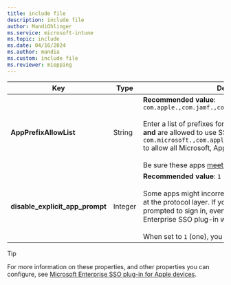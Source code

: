 ```yaml
---
title: include file
description: include file
author: MandiOhlinger
ms.service: microsoft-intune
ms.topic: include
ms.date: 04/16/2024
ms.author: mandia
ms.custom: include file
ms.reviewer: miepping
---
```


<!-- This include file is used in the Apple Enterprise SSO deployment guide docs for generic MDMs. -->

| Key | Type | Description |
| --- | --- | --- |
| **AppPrefixAllowList** | String |  **Recommended value**: `com.apple.,com.jamf.,com.jamfsoftware.` <br/><br/> Enter a list of prefixes for apps that don't support MSAL **and** are allowed to use SSO. For example, enter `com.microsoft.,com.apple.,com.jamf.,com.jamfsoftware.` to allow all Microsoft, Apple, and Jamf Pro apps.<br/><br/>Be sure these apps [meet the allowlist requirements](/azure/active-directory/develop/apple-sso-plugin#enable-sso-for-apps-that-dont-use-a-microsoft-identity-platform-library).|
| **disable_explicit_app_prompt** | Integer | **Recommended value**: `1` <br/><br/> Some apps might incorrectly enforce end-user prompts at the protocol layer. If you see this problem, users are prompted to sign in, even though the Microsoft Enterprise SSO plug-in works for other apps. <br/><br/>When set to `1` (one), you reduce these prompts. |

> [!TIP]
> For more information on these properties, and other properties you can configure, see [Microsoft Enterprise SSO plug-in for Apple devices](/azure/active-directory/develop/apple-sso-plugin#more-configuration-options).
